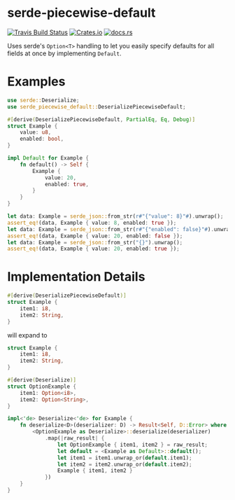 # serde-piecewise-default
[![Travis Build Status](https://img.shields.io/travis/com/boringcactus/serde-piecewise-default.svg)](https://travis-ci.com/boringcactus/serde-piecewise-default)
[![Crates.io](https://img.shields.io/crates/v/serde-piecewise-default.svg)](https://crates.io/crates/serde-piecewise-default)
[![docs.rs](https://docs.rs/serde_piecewise_default/badge.svg)](https://docs.rs/serde_piecewise_default/)

Uses serde's `Option<T>` handling to let you easily specify defaults for all fields at once
by implementing `Default`.

# Examples

```rust
use serde::Deserialize;
use serde_piecewise_default::DeserializePiecewiseDefault;

#[derive(DeserializePiecewiseDefault, PartialEq, Eq, Debug)]
struct Example {
    value: u8,
    enabled: bool,
}

impl Default for Example {
    fn default() -> Self {
        Example {
            value: 20,
            enabled: true,
        }
    }
}

let data: Example = serde_json::from_str(r#"{"value": 8}"#).unwrap();
assert_eq!(data, Example { value: 8, enabled: true });
let data: Example = serde_json::from_str(r#"{"enabled": false}"#).unwrap();
assert_eq!(data, Example { value: 20, enabled: false });
let data: Example = serde_json::from_str("{}").unwrap();
assert_eq!(data, Example { value: 20, enabled: true });
```

# Implementation Details

```rust
#[derive(DeserializePiecewiseDefault)]
struct Example {
    item1: i8,
    item2: String,
}
```
will expand to
```rust
struct Example {
    item1: i8,
    item2: String,
}

#[derive(Deserialize)]
struct OptionExample {
    item1: Option<i8>,
    item2: Option<String>,
}

impl<'de> Deserialize<'de> for Example {
    fn deserialize<D>(deserializer: D) -> Result<Self, D::Error> where D: serde::Deserializer<'de> {
        <OptionExample as Deserialize>::deserialize(deserializer)
            .map(|raw_result| {
                let OptionExample { item1, item2 } = raw_result;
                let default = <Example as Default>::default();
                let item1 = item1.unwrap_or(default.item1);
                let item2 = item2.unwrap_or(default.item2);
                Example { item1, item2 }
            })
    }
}
```
